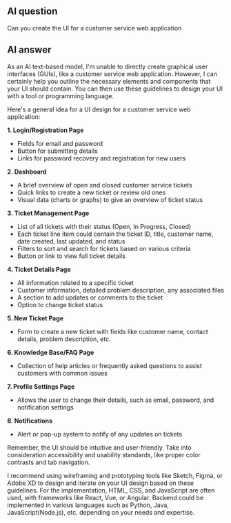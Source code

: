## AI question
Can you create the UI for a customer service web application

## AI answer
As an AI text-based model, I'm unable to directly create graphical user interfaces (GUIs), like a customer service web application. However, I can certainly help you outline the necessary elements and components that your UI should contain. You can then use these guidelines to design your UI with a tool or programming language.

Here's a general idea for a UI design for a customer service web application:

**1. Login/Registration Page**
   - Fields for email and password
   - Button for submitting details
   - Links for password recovery and registration for new users

**2. Dashboard**
   - A brief overview of open and closed customer service tickets
   - Quick links to create a new ticket or review old ones
   - Visual data (charts or graphs) to give an overview of ticket status

**3. Ticket Management Page**
   - List of all tickets with their status (Open, In Progress, Closed)
   - Each ticket line item could contain the ticket ID, title, customer name, date created, last updated, and status
   - Filters to sort and search for tickets based on various criteria
   - Button or link to view full ticket details

**4. Ticket Details Page**
   - All information related to a specific ticket
   - Customer information, detailed problem description, any associated files
   - A section to add updates or comments to the ticket
   - Option to change ticket status

**5. New Ticket Page**
   - Form to create a new ticket with fields like customer name, contact details, problem description, etc.

**6. Knowledge Base/FAQ Page**
   - Collection of help articles or frequently asked questions to assist customers with common issues

**7. Profile Settings Page**
   - Allows the user to change their details, such as email, password, and notification settings

**8. Notifications**
   - Alert or pop-up system to notify of any updates on tickets

Remember, the UI should be intuitive and user-friendly. Take into consideration accessibility and usability standards, like proper color contrasts and tab navigation.

I recommend using wireframing and prototyping tools like Sketch, Figma, or Adobe XD to design and iterate on your UI design based on these guidelines. For the implementation, HTML, CSS, and JavaScript are often used, with frameworks like React, Vue, or Angular. Backend could be implemented in various languages such as Python, Java, JavaScript(Node.js), etc. depending on your needs and expertise.